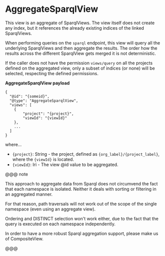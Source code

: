 # AggregateSparqlView

This view is an aggregate of SparqlViews. The view itself does not create any index, but it references the already existing indices of the linked SparqlViews.

When performing queries on the `sparql` endpoint, this view will query all the underlying SparqlViews and then aggregate the results. The order how the results across the different SparqlView gets merged it is not deterministic.

If the caller does not have the permission `views/query` on all the projects defined on the aggregated view, only a subset of indices (or none) will be selected, respecting the defined permissions.

**AggregateSparqlView payload**

```
{
  "@id": "{someid}",
  "@type": "AggregateSparqlView",
  "views": [
    {
        "project": "{project}",
        "viewId": "{viewId}"
    },
    ...
  ]
}
```

where...
 
- `{project}`: String - the project, defined as `{org_label}/{project_label}`, where the `{viewId}` is located.
- `{viewId}`: Iri - The view @id value to be aggregated.

@@@ note

This approach to aggregate data from Sparql does not circumvend the fact that each namespace is isolated. Neither it deals with sorting or filtering in an aggregated manner.

For that reason, path traversals will not work out of the scope of the single namespace (even using an aggregate view).

Ordering and DISTINCT selection won't work either, due to the fact that the query is executed on each namespace independently.

In order to have a more robust Sparql aggregation support, please make us of CompositeView.

@@@

